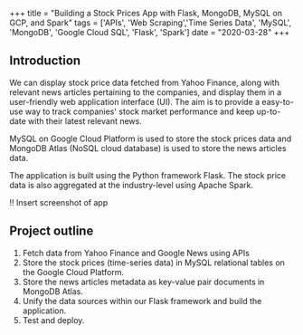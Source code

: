 +++
title = "Building a Stock Prices App with Flask, MongoDB, MySQL on GCP, and Spark"
tags = ['APIs', 'Web Scraping','Time Series Data', 'MySQL', 'MongoDB', 'Google Cloud SQL', 'Flask', 'Spark']
date = "2020-03-28"
+++

## Introduction

We can display stock price data fetched from Yahoo Finance, along with relevant news articles pertaining to the companies, and display them in a user-friendly web application interface (UI). The aim is to provide a easy-to-use way to track companies' stock market performance and keep up-to-date with their latest relevant news. 

MySQL on Google Cloud Platform is used to store the stock prices data and MongoDB Atlas (NoSQL cloud database) is used to store the news articles data. 

The application is built using the Python framework Flask. The stock price data is also aggregated at the industry-level using Apache Spark.

!! Insert screenshot of app

## Project outline
1. Fetch data from Yahoo Finance and Google News using APIs
2. Store the stock prices (time-series data) in MySQL relational tables on the Google Cloud Platform. 
3. Store the news articles metadata as key-value pair documents in MongoDB Atlas.
4. Unify the data sources within our Flask framework and build the application.
5. Test and deploy.



